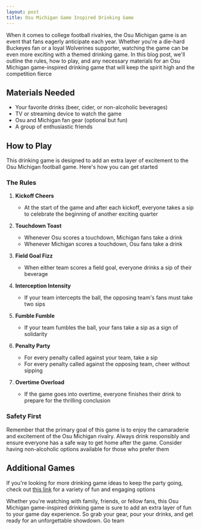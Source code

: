 ```yaml
---
layout: post
title: Osu Michigan Game Inspired Drinking Game
---
```



When it comes to college football rivalries, the Osu Michigan game is an event that fans eagerly anticipate each year. Whether you're a die-hard Buckeyes fan or a loyal Wolverines supporter, watching the game can be even more exciting with a themed drinking game. In this blog post, we'll outline the rules, how to play, and any necessary materials for an Osu Michigan game-inspired drinking game that will keep the spirit high and the competition fierce

## Materials Needed

- Your favorite drinks (beer, cider, or non-alcoholic beverages)
- TV or streaming device to watch the game
- Osu and Michigan fan gear (optional but fun)
- A group of enthusiastic friends

## How to Play

This drinking game is designed to add an extra layer of excitement to the Osu Michigan football game. Here's how you can get started

### The Rules

1. **Kickoff Cheers**
   - At the start of the game and after each kickoff, everyone takes a sip to celebrate the beginning of another exciting quarter

2. **Touchdown Toast**
   - Whenever Osu scores a touchdown, Michigan fans take a drink
   - Whenever Michigan scores a touchdown, Osu fans take a drink

3. **Field Goal Fizz**
   - When either team scores a field goal, everyone drinks a sip of their beverage

4. **Interception Intensity**
   - If your team intercepts the ball, the opposing team's fans must take two sips

5. **Fumble Fumble**
   - If your team fumbles the ball, your fans take a sip as a sign of solidarity

6. **Penalty Party**
   - For every penalty called against your team, take a sip
   - For every penalty called against the opposing team, cheer without sipping

7. **Overtime Overload**
   - If the game goes into overtime, everyone finishes their drink to prepare for the thrilling conclusion

### Safety First

Remember that the primary goal of this game is to enjoy the camaraderie and excitement of the Osu Michigan rivalry. Always drink responsibly and ensure everyone has a safe way to get home after the game. Consider having non-alcoholic options available for those who prefer them

## Additional Games

If you're looking for more drinking game ideas to keep the party going, check out [this link](https://drinkingdojo.com/games/never-have-i-ever) for a variety of fun and engaging options

Whether you're watching with family, friends, or fellow fans, this Osu Michigan game-inspired drinking game is sure to add an extra layer of fun to your game day experience. So grab your gear, pour your drinks, and get ready for an unforgettable showdown. Go team